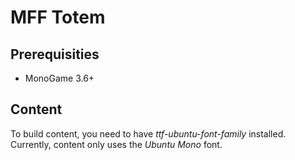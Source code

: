 <h1>MFF Totem</h1>
<h2>Prerequisities</h2>
<ul>
	<li>MonoGame 3.6+</li>
</ul>
<h2>Content</h2>
To build content, you need to have <i>ttf-ubuntu-font-family</i> installed. Currently, content only uses the <i>Ubuntu Mono</i> font.
